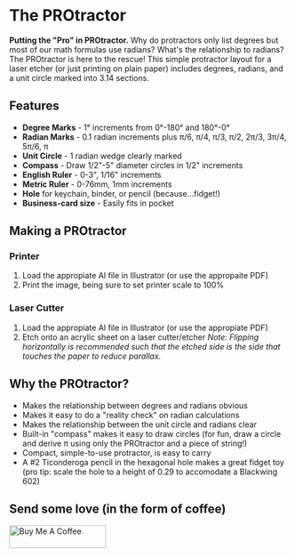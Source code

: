 # The PROtractor
**Putting the "Pro" in PROtractor.**  Why do protractors only list degrees but most of our math formulas use radians?  What's the relationship to radians?  The PROtractor is here to the rescue!  This simple protractor layout for a laser etcher (or just printing on plain paper) includes degrees, radians, and a unit circle marked into 3.14 sections.

## Features
- **Degree Marks** - 1° increments from 0°-180° and 180°-0°
- **Radian Marks** - 0.1 radian increments plus π/6, π/4, π/3, π/2, 2π/3, 3π/4, 5π/6, π
- **Unit Circle** - 1 radian wedge clearly marked
- **Compass** - Draw 1/2"-5" diameter circles in 1/2" increments
- **English Ruler** - 0-3", 1/16" increments
- **Metric Ruler** - 0-76mm, 1mm increments
- **Hole** for keychain, binder, or pencil (because...fidget!)
- **Business-card size** - Easily fits in pocket

## Making a PROtractor

### Printer
1) Load the appropiate AI file in Illustrator (or use the appropaite PDF)
2) Print the image, being sure to set printer scale to 100%

### Laser Cutter
1) Load the appropiate AI file in Illustrator (or use the appropiate PDF)
2) Etch onto an acrylic sheet on a laser cutter/etcher
*Note: Flipping horizontally is recommended such that the etched side is the side that touches the paper to reduce parallax.*

## Why the PROtractor?
 - Makes the relationship between degrees and radians obvious
 - Makes it easy to do a "reality check" on radian calculations
 - Makes the relationship between the unit circle and radians clear
 - Built-in "compass" makes it easy to draw circles (for fun, draw a circle and derive π using only the PROtractor and a piece of string!)
 - Compact, simple-to-use protractor, is easy to carry
 - A #2 Ticonderoga pencil in the hexagonal hole makes a great fidget toy (pro tip: scale the hole to a height of 0.29 to accomodate a Blackwing 602)

## Send some love (in the form of coffee)
<a href="https://www.buymeacoffee.com/jmshearer" target="_blank"><img src="https://cdn.buymeacoffee.com/buttons/default-orange.png" alt="Buy Me A Coffee" height="41" width="174"></a>
